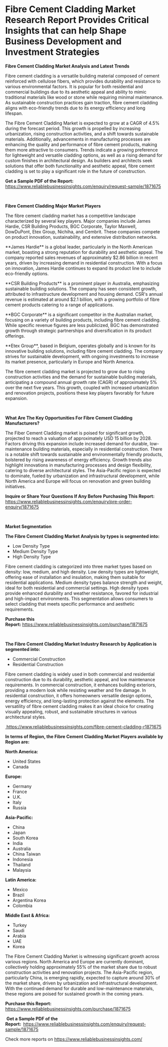 <p><h1>Fibre Cement Cladding Market Research Report Provides Critical Insights that can help Shape Business Development and Investment Strategies</h1></p><p><strong>Fibre Cement Cladding Market Analysis and Latest Trends</strong></p>
<p><p>Fibre cement cladding is a versatile building material composed of cement reinforced with cellulose fibers, which provides durability and resistance to various environmental factors. It is popular for both residential and commercial buildings due to its aesthetic appeal and ability to mimic traditional materials like wood or stone while requiring minimal maintenance. As sustainable construction practices gain traction, fibre cement cladding aligns with eco-friendly trends due to its energy efficiency and long lifespan.</p><p>The Fibre Cement Cladding Market is expected to grow at a CAGR of 4.5% during the forecast period. This growth is propelled by increasing urbanization, rising construction activities, and a shift towards sustainable materials. Additionally, advancements in manufacturing processes are enhancing the quality and performance of fibre cement products, making them more attractive to consumers. Trends indicate a growing preference for lightweight and versatile cladding options, as well as a rising demand for custom finishes in architectural design. As builders and architects seek solutions that offer both functionality and aesthetic appeal, fibre cement cladding is set to play a significant role in the future of construction.</p></p>
<p><strong>Get a Sample PDF of the Report:&nbsp;</strong> <a href="https://www.reliablebusinessinsights.com/enquiry/request-sample/1871675?utm_campaign=3276&utm_medium=2&utm_source=Github&utm_content=ia&utm_term=31032025&utm_id=fibre-cement-cladding">https://www.reliablebusinessinsights.com/enquiry/request-sample/1871675</a></p>
<p>&nbsp;</p>
<p><strong>Fibre Cement Cladding Major Market Players</strong></p>
<p><p>The fibre cement cladding market has a competitive landscape characterized by several key players. Major companies include James Hardie, CSR Building Products, BGC Corporate, Taylor Maxwell, DowDuPont, Etex Group, Nichiha, and Cembrit. These companies compete on product innovation, sustainability, and extensive distribution networks.</p><p>**James Hardie** is a global leader, particularly in the North American market, boasting a strong reputation for durability and aesthetic appeal. The company reported sales revenues of approximately $2.86 billion in recent years, driven by increasing demand in residential construction. With a focus on innovation, James Hardie continues to expand its product line to include eco-friendly options.</p><p>**CSR Building Products** is a prominent player in Australia, emphasizing sustainable building solutions. The company has seen consistent growth, attributed to infrastructure development and housing demand. CSR's annual revenue is estimated at around $2.1 billion, with a growing portfolio of fibre cement products catering to a range of applications.</p><p>**BGC Corporate** is a significant competitor in the Australian market, focusing on a variety of building products, including fibre cement cladding. While specific revenue figures are less publicized, BGC has demonstrated growth through strategic partnerships and diversification in its product offerings.</p><p>**Etex Group**, based in Belgium, operates globally and is known for its innovative building solutions, including fibre cement cladding. The company strives for sustainable development, with ongoing investments to increase its market presence, particularly in Europe and North America.</p><p>The fibre cement cladding market is projected to grow due to rising construction activities and the demand for sustainable building materials, anticipating a compound annual growth rate (CAGR) of approximately 5% over the next five years. This growth, coupled with increased urbanization and renovation projects, positions these key players favorably for future expansion.</p></p>
<p>&nbsp;</p>
<p><strong>What Are The Key Opportunities For Fibre Cement Cladding Manufacturers?</strong></p>
<p><p>The Fiber Cement Cladding market is poised for significant growth, projected to reach a valuation of approximately USD 15 billion by 2028. Factors driving this expansion include increased demand for durable, low-maintenance building materials, especially in residential construction. There is a notable shift towards sustainable and environmentally friendly products, bolstered by rising awareness of energy efficiency. Growth trends also highlight innovations in manufacturing processes and design flexibility, catering to diverse architectural styles. The Asia-Pacific region is expected to dominate, fueled by urbanization and infrastructural development, while North America and Europe will focus on renovation and green building initiatives.</p></p>
<p><strong>Inquire or Share Your Questions If Any Before Purchasing This Report:</strong> <a href="https://www.reliablebusinessinsights.com/enquiry/pre-order-enquiry/1871675?utm_campaign=3276&utm_medium=2&utm_source=Github&utm_content=ia&utm_term=31032025&utm_id=fibre-cement-cladding">https://www.reliablebusinessinsights.com/enquiry/pre-order-enquiry/1871675</a></p>
<p>&nbsp;</p>
<p><strong>Market Segmentation</strong></p>
<p><strong>The Fibre Cement Cladding Market Analysis by types is segmented into:</strong></p>
<p><ul><li>Low Density Type</li><li>Medium Density Type</li><li>High Density Type</li></ul></p>
<p><p>Fibre cement cladding is categorized into three market types based on density: low, medium, and high density. Low density types are lightweight, offering ease of installation and insulation, making them suitable for residential applications. Medium density types balance strength and weight, ideal for both residential and commercial settings. High density types provide enhanced durability and weather resistance, favored for industrial and high-impact environments. This segmentation allows consumers to select cladding that meets specific performance and aesthetic requirements.</p></p>
<p><strong>Purchase this Report:&nbsp;</strong><a href="https://www.reliablebusinessinsights.com/purchase/1871675?utm_campaign=3276&utm_medium=2&utm_source=Github&utm_content=ia&utm_term=31032025&utm_id=fibre-cement-cladding">https://www.reliablebusinessinsights.com/purchase/1871675</a></p>
<p>&nbsp;</p>
<p><strong>The Fibre Cement Cladding Market Industry Research by Application is segmented into:</strong></p>
<p><ul><li>Commercial Construction</li><li>Residential Construction</li></ul></p>
<p><p>Fibre cement cladding is widely used in both commercial and residential construction due to its durability, aesthetic appeal, and low maintenance requirements. In commercial construction, it enhances building exteriors, providing a modern look while resisting weather and fire damage. In residential construction, it offers homeowners versatile design options, energy efficiency, and long-lasting protection against the elements. The versatility of fibre cement cladding makes it an ideal choice for creating visually appealing, robust, and sustainable structures in various architectural styles.</p></p>
<p><a href="https://www.reliablebusinessinsights.com/fibre-cement-cladding-r1871675?utm_campaign=3276&utm_medium=2&utm_source=Github&utm_content=ia&utm_term=31032025&utm_id=fibre-cement-cladding">&nbsp;https://www.reliablebusinessinsights.com/fibre-cement-cladding-r1871675</a></p>
<p><strong>In terms of Region, the Fibre Cement Cladding Market Players available by Region are:</strong></p>
<p>
    <p> <strong> North America: </strong>
        <ul>
            <li>United States</li>
            <li>Canada</li>
        </ul>
        </p> 
    <p> <strong> Europe: </strong>
        <ul>
            <li>Germany</li>
            <li>France</li>
            <li>U.K.</li>
            <li>Italy</li>
            <li>Russia</li>
        </ul>
        </p> 
    <p> <strong> Asia-Pacific: </strong>
        <ul>
            <li>China</li>
            <li>Japan</li>
            <li>South Korea</li>
            <li>India</li>
            <li>Australia</li>
            <li>China Taiwan</li>
            <li>Indonesia</li>
            <li>Thailand</li>
            <li>Malaysia</li>
        </ul>
        </p> 
    <p> <strong> Latin America: </strong>
        <ul>
            <li>Mexico</li>
            <li>Brazil</li>
            <li>Argentina Korea</li>
            <li>Colombia</li>
        </ul>
        </p> 
    <p> <strong> Middle East & Africa: </strong>
        <ul>
            <li>Turkey</li>
            <li>Saudi</li>
            <li>Arabia</li>
            <li>UAE</li>
            <li>Korea</li>
        </ul>
    </p>
    </p>
<p><p>The Fibre Cement Cladding Market is witnessing significant growth across various regions. North America and Europe are currently dominant, collectively holding approximately 55% of the market share due to robust construction activities and renovation projects. The Asia-Pacific region, particularly China, is emerging rapidly, expected to capture around 30% of the market share, driven by urbanization and infrastructural development. With the continued demand for durable and low-maintenance materials, these regions are poised for sustained growth in the coming years.</p></p>
<p><strong>Purchase this Report: </strong><a href="https://www.reliablebusinessinsights.com/purchase/1871675?utm_campaign=3276&utm_medium=2&utm_source=Github&utm_content=ia&utm_term=31032025&utm_id=fibre-cement-cladding">https://www.reliablebusinessinsights.com/purchase/1871675</a></p>
<p>&nbsp;<strong>Get a Sample PDF of the Report:&nbsp;&nbsp;</strong><a href="https://www.reliablebusinessinsights.com/enquiry/request-sample/1871675?utm_campaign=3276&utm_medium=2&utm_source=Github&utm_content=ia&utm_term=31032025&utm_id=fibre-cement-cladding">https://www.reliablebusinessinsights.com/enquiry/request-sample/1871675</a></p>
<p><strong></strong></p>
<p>Check more reports on <a href="https://www.reliablebusinessinsights.com/?utm_campaign=3276&utm_medium=2&utm_source=Github&utm_content=ia&utm_term=31032025&utm_id=fibre-cement-cladding">https://www.reliablebusinessinsights.com/</a></p>